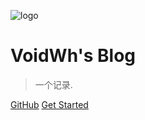 ![logo](https://docsify.js.org/_media/icon.svg)

# VoidWh's Blog

> 一个记录.

[GitHub](https://github.com/VoidWh)
[Get Started](/README.md)
